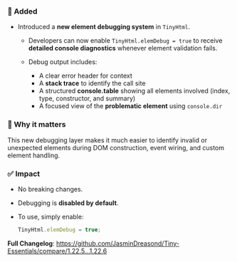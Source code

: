 ### 🔧 Added

* Introduced a **new element debugging system** in `TinyHtml`.

  * Developers can now enable `TinyHtml.elemDebug = true` to receive **detailed console diagnostics** whenever element validation fails.
  * Debug output includes:

    * A clear error header for context
    * A **stack trace** to identify the call site
    * A structured **console.table** showing all elements involved (index, type, constructor, and summary)
    * A focused view of the **problematic element** using `console.dir`

### 🎯 Why it matters

This new debugging layer makes it much easier to identify invalid or unexpected elements during DOM construction, event wiring, and custom element handling.

### ✅ Impact

* No breaking changes.
* Debugging is **disabled by default**.
* To use, simply enable:

  ```js
  TinyHtml.elemDebug = true;
  ```

**Full Changelog**: https://github.com/JasminDreasond/Tiny-Essentials/compare/1.22.5...1.22.6
